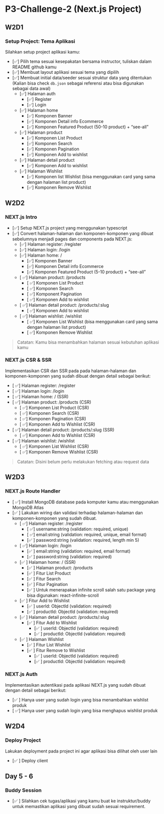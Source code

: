 # P3-Challenge-2 (Next.js Project)

## W2D1

### Setup Project: Tema Aplikasi

Silahkan setup project aplikasi kamu:

- [✅] Pilih tema sesuai kesepakatan bersama instructor, tuliskan dalam README github kamu
- [✅] Membuat layout aplikasi sesuai tema yang dipilih
- [✅] Membuat initial data/seeder sesuai struktur data yang ditentukan (Kalian bisa check `db.json` sebagai referensi atau bisa digunakan sebagai data awal)
  - [✅] Halaman auth
    - [✅] Register
    - [✅] Login
  - [✅] Halaman home
    - [✅] Komponen Banner
    - [✅] Komponen Detail info Ecommerce
    - [✅] Komponen Featured Product (50-10 product) + “see-all”
  - [✅] Halaman product
    - [✅] Komponen List Product
    - [✅] Komponen Search
    - [✅] Komponen Pagination
    - [✅] Komponen Add to wishlist
  - [✅] Halaman detail product
    - [✅] Komponen Add to wishlist
  - [✅] Halaman Wishlist
    - [✅] Komponen list Wishlist (bisa menggunakan card yang sama dengan halaman list product)
    - [✅] Komponen Remove Wishlist

## W2D2

### NEXT.js Intro

- [✅] Setup NEXT.js project yang menggunakan typescript
- [✅] Convert halaman-halaman dan komponen-komponen yang dibuat sebelumnya menjadi pages dan components pada NEXT.js:
  - [✅] Halaman register: /register
  - [✅] Halaman login: /login
  - [✅] Halaman home: /
    - [✅] Komponen Banner
    - [✅] Komponen Detail info Ecommerce
    - [✅] Komponen Featured Product (5-10 product) + “see-all”
  - [ ✅] Halaman product: /products
    - [ ✅] Komponen List Product
    - [ ✅] Komponen Search
    - [ ✅] Komponent Pagination
    - [ ✅] Komponen Add to wishlist
  - [ ✅] Halaman detail product: /products/:slug
    - [ ✅] Komponen Add to wishlist
  - [ ✅] Halaman wishlist: /wishlist
    - [ ✅] Komponen List Wishlist (bisa menggunakan card yang sama dengan halaman list product)
    - [ ✅] Komponen Remove Wishlist

> Catatan: Kamu bisa menambahkan halaman sesuai kebutuhan aplikasi kamu

### NEXT.js CSR & SSR

Implementasikan CSR dan SSR pada pada halaman-halaman dan komponen-komponen yang sudah dibuat dengan detail sebagai berikut:

- [ ✅] Halaman register: /register
- [ ✅] Halaman login: /login
- [ ✅] Halaman home: / (SSR)
- [ ✅] Halaman product: /products (CSR)
  - [ ✅] Komponen List Product (CSR)
  - [ ✅] Komponen Search (CSR)
  - [ ✅] Komponen Pagination (CSR)
  - [ ✅] Komponen Add to Wishlist (CSR)
- [ ✅] Halaman detail product: /products/:slug (SSR)
  - [ ✅] Komponen Add to Wishlist (CSR)
- [ ✅] Halaman wishlist: /wishlist
  - [ ✅] Komponen List Wishlist (CSR)
  - [ ✅] Komponen Remove Wishlist (CSR)

> Catatan: Disini belum perlu melakukan fetching atau request data

## W2D3

### NEXT.js Route Handler

- [ ✅] Install MongoDB database pada komputer kamu atau menggunakan MongoDB Atlas
- [✅ ] Lakukan wiring dan validasi terhadap halaman-halaman dan komponen-komponen yang sudah dibuat.
  - [ ✅] Halaman register: /register
    - [ ✅] username:string (validation: required, unique)
    - [ ✅] email:string (validation: required, unique, email format)
    - [✅ ] password:string (validation: required, length min 5)
  - [ ✅] Halaman login: /login
    - [✅ ] email:string (validation: required, email format)
    - [✅ ] password:string (validation: required)
  - [✅ ] Halaman home: / (SSR)
    - [✅ ] Halaman product: /products
    - [✅ ] Fitur List Product
    - [✅ ] Fitur Search
    - [✅ ] Fitur Pagination
    - [✅ ] Untuk menerapakan infinite scroll salah satu package yang bisa digunakan: react-infinite-scroll
  - [✅ ] Fitur Add to Wishlist
    - [✅ ] userId: ObjectId (validation: required)
    - [✅ ] productId: ObjectId (validation: required)
  - [✅ ] Halaman detail product: /products/:slug
    - [✅ ] Fitur Add to Wishlist
      - [✅ ] userId: ObjectId (validation: required)
      - [✅ ] productId: ObjectId (validation: required)
  - [✅ ] Halaman Wishlist
    - [✅ ] Fitur List Wishlist
    - [✅ ] Fitur Remove to Wishlist
      - [✅ ] userId: ObjectId (validation: required)
      - [✅ ] productId: ObjectId (validation: required)

### NEXT.js Auth

Implementasikan autentikasi pada aplikasi NEXT.js yang sudah dibuat dengan detail sebagai berikut:

- [✅ ] Hanya user yang sudah login yang bisa menambahkan wishlist produk
- [ ✅] Hanya user yang sudah login yang bisa menghapus wishlist produk

## W2D4

### Deploy Project

Lakukan deployment pada project ini agar aplikasi bisa dilihat oleh user lain

- [✅ ] Deploy client

## Day 5 - 6

### Buddy Session

- [✅ ] Silahkan cek tugas/aplikasi yang kamu buat ke instruktur/buddy untuk memastikan aplikasi yang dibuat sudah sesuai requirement.
